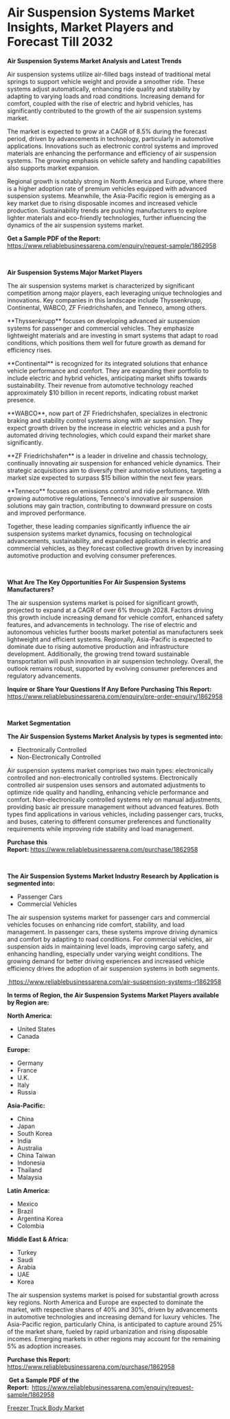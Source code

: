 <p><h1>Air Suspension Systems Market Insights, Market Players and Forecast Till 2032</h1></p><p><strong>Air Suspension Systems Market Analysis and Latest Trends</strong></p>
<p><p>Air suspension systems utilize air-filled bags instead of traditional metal springs to support vehicle weight and provide a smoother ride. These systems adjust automatically, enhancing ride quality and stability by adapting to varying loads and road conditions. Increasing demand for comfort, coupled with the rise of electric and hybrid vehicles, has significantly contributed to the growth of the air suspension systems market.</p><p>The market is expected to grow at a CAGR of 8.5% during the forecast period, driven by advancements in technology, particularly in automotive applications. Innovations such as electronic control systems and improved materials are enhancing the performance and efficiency of air suspension systems. The growing emphasis on vehicle safety and handling capabilities also supports market expansion. </p><p>Regional growth is notably strong in North America and Europe, where there is a higher adoption rate of premium vehicles equipped with advanced suspension systems. Meanwhile, the Asia-Pacific region is emerging as a key market due to rising disposable incomes and increased vehicle production. Sustainability trends are pushing manufacturers to explore lighter materials and eco-friendly technologies, further influencing the dynamics of the air suspension systems market.</p></p>
<p><strong>Get a Sample PDF of the Report:&nbsp;</strong> <a href="https://www.reliablebusinessarena.com/enquiry/request-sample/1862958?utm_campaign=3121&utm_medium=2&utm_source=Github&utm_content=ia&utm_term=30032025&utm_id=air-suspension-systems">https://www.reliablebusinessarena.com/enquiry/request-sample/1862958</a></p>
<p>&nbsp;</p>
<p><strong>Air Suspension Systems Major Market Players</strong></p>
<p><p>The air suspension systems market is characterized by significant competition among major players, each leveraging unique technologies and innovations. Key companies in this landscape include Thyssenkrupp, Continental, WABCO, ZF Friedrichshafen, and Tenneco, among others.</p><p>**Thyssenkrupp** focuses on developing advanced air suspension systems for passenger and commercial vehicles. They emphasize lightweight materials and are investing in smart systems that adapt to road conditions, which positions them well for future growth as demand for efficiency rises.</p><p>**Continental** is recognized for its integrated solutions that enhance vehicle performance and comfort. They are expanding their portfolio to include electric and hybrid vehicles, anticipating market shifts towards sustainability. Their revenue from automotive technology reached approximately $10 billion in recent reports, indicating robust market presence.</p><p>**WABCO**, now part of ZF Friedrichshafen, specializes in electronic braking and stability control systems along with air suspension. They expect growth driven by the increase in electric vehicles and a push for automated driving technologies, which could expand their market share significantly.</p><p>**ZF Friedrichshafen** is a leader in driveline and chassis technology, continually innovating air suspension for enhanced vehicle dynamics. Their strategic acquisitions aim to diversify their automotive solutions, targeting a market size expected to surpass $15 billion within the next few years.</p><p>**Tenneco** focuses on emissions control and ride performance. With growing automotive regulations, Tenneco's innovative air suspension solutions may gain traction, contributing to downward pressure on costs and improved performance.</p><p>Together, these leading companies significantly influence the air suspension systems market dynamics, focusing on technological advancements, sustainability, and expanded applications in electric and commercial vehicles, as they forecast collective growth driven by increasing automotive production and evolving consumer preferences.</p></p>
<p>&nbsp;</p>
<p><strong>What Are The Key Opportunities For Air Suspension Systems Manufacturers?</strong></p>
<p><p>The air suspension systems market is poised for significant growth, projected to expand at a CAGR of over 6% through 2028. Factors driving this growth include increasing demand for vehicle comfort, enhanced safety features, and advancements in technology. The rise of electric and autonomous vehicles further boosts market potential as manufacturers seek lightweight and efficient systems. Regionally, Asia-Pacific is expected to dominate due to rising automotive production and infrastructure development. Additionally, the growing trend toward sustainable transportation will push innovation in air suspension technology. Overall, the outlook remains robust, supported by evolving consumer preferences and regulatory advancements.</p></p>
<p><strong>Inquire or Share Your Questions If Any Before Purchasing This Report:</strong> <a href="https://www.reliablebusinessarena.com/enquiry/pre-order-enquiry/1862958?utm_campaign=3121&utm_medium=2&utm_source=Github&utm_content=ia&utm_term=30032025&utm_id=air-suspension-systems">https://www.reliablebusinessarena.com/enquiry/pre-order-enquiry/1862958</a></p>
<p>&nbsp;</p>
<p><strong>Market Segmentation</strong></p>
<p><strong>The Air Suspension Systems Market Analysis by types is segmented into:</strong></p>
<p><ul><li>Electronically Controlled</li><li>Non-Electronically Controlled</li></ul></p>
<p><p>Air suspension systems market comprises two main types: electronically controlled and non-electronically controlled systems. Electronically controlled air suspension uses sensors and automated adjustments to optimize ride quality and handling, enhancing vehicle performance and comfort. Non-electronically controlled systems rely on manual adjustments, providing basic air pressure management without advanced features. Both types find applications in various vehicles, including passenger cars, trucks, and buses, catering to different consumer preferences and functionality requirements while improving ride stability and load management.</p></p>
<p><strong>Purchase this Report:&nbsp;</strong><a href="https://www.reliablebusinessarena.com/purchase/1862958?utm_campaign=3121&utm_medium=2&utm_source=Github&utm_content=ia&utm_term=30032025&utm_id=air-suspension-systems">https://www.reliablebusinessarena.com/purchase/1862958</a></p>
<p>&nbsp;</p>
<p><strong>The Air Suspension Systems Market Industry Research by Application is segmented into:</strong></p>
<p><ul><li>Passenger Cars</li><li>Commercial Vehicles</li></ul></p>
<p><p>The air suspension systems market for passenger cars and commercial vehicles focuses on enhancing ride comfort, stability, and load management. In passenger cars, these systems improve driving dynamics and comfort by adapting to road conditions. For commercial vehicles, air suspension aids in maintaining level loads, improving cargo safety, and enhancing handling, especially under varying weight conditions. The growing demand for better driving experiences and increased vehicle efficiency drives the adoption of air suspension systems in both segments.</p></p>
<p><a href="https://www.reliablebusinessarena.com/air-suspension-systems-r1862958?utm_campaign=3121&utm_medium=2&utm_source=Github&utm_content=ia&utm_term=30032025&utm_id=air-suspension-systems">&nbsp;https://www.reliablebusinessarena.com/air-suspension-systems-r1862958</a></p>
<p><strong>In terms of Region, the Air Suspension Systems Market Players available by Region are:</strong></p>
<p>
    <p> <strong> North America: </strong>
        <ul>
            <li>United States</li>
            <li>Canada</li>
        </ul>
        </p> 
    <p> <strong> Europe: </strong>
        <ul>
            <li>Germany</li>
            <li>France</li>
            <li>U.K.</li>
            <li>Italy</li>
            <li>Russia</li>
        </ul>
        </p> 
    <p> <strong> Asia-Pacific: </strong>
        <ul>
            <li>China</li>
            <li>Japan</li>
            <li>South Korea</li>
            <li>India</li>
            <li>Australia</li>
            <li>China Taiwan</li>
            <li>Indonesia</li>
            <li>Thailand</li>
            <li>Malaysia</li>
        </ul>
        </p> 
    <p> <strong> Latin America: </strong>
        <ul>
            <li>Mexico</li>
            <li>Brazil</li>
            <li>Argentina Korea</li>
            <li>Colombia</li>
        </ul>
        </p> 
    <p> <strong> Middle East & Africa: </strong>
        <ul>
            <li>Turkey</li>
            <li>Saudi</li>
            <li>Arabia</li>
            <li>UAE</li>
            <li>Korea</li>
        </ul>
    </p>
    </p>
<p><p>The air suspension systems market is poised for substantial growth across key regions. North America and Europe are expected to dominate the market, with respective shares of 40% and 30%, driven by advancements in automotive technologies and increasing demand for luxury vehicles. The Asia-Pacific region, particularly China, is anticipated to capture around 25% of the market share, fueled by rapid urbanization and rising disposable incomes. Emerging markets in other regions may account for the remaining 5% as adoption increases.</p></p>
<p><strong>Purchase this Report: </strong><a href="https://www.reliablebusinessarena.com/purchase/1862958?utm_campaign=3121&utm_medium=2&utm_source=Github&utm_content=ia&utm_term=30032025&utm_id=air-suspension-systems">https://www.reliablebusinessarena.com/purchase/1862958</a></p>
<p>&nbsp;<strong>Get a Sample PDF of the Report:&nbsp;&nbsp;</strong><a href="https://www.reliablebusinessarena.com/enquiry/request-sample/1862958?utm_campaign=3121&utm_medium=2&utm_source=Github&utm_content=ia&utm_term=30032025&utm_id=air-suspension-systems">https://www.reliablebusinessarena.com/enquiry/request-sample/1862958</a></p>
<p><strong></strong></p>
<p><p><a href="https://github.com/denbelnmer50/Market-Research-Report-List-1/blob/main/freezer-truck-body-market.md?utm_campaign=3121&utm_medium=2&utm_source=Github&utm_content=ia&utm_term=30032025&utm_id=air-suspension-systems">Freezer Truck Body Market</a></p></p>